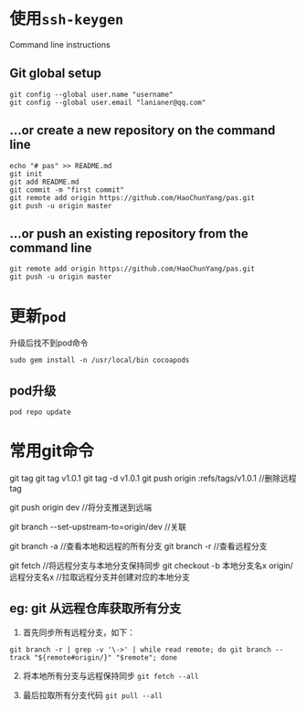 # 使用`ssh-keygen`

Command line instructions

## Git global setup
```
git config --global user.name "username"
git config --global user.email "lanianer@qq.com"
```

## …or create a new repository on the command line
```
echo "# pas" >> README.md
git init
git add README.md
git commit -m "first commit"
git remote add origin https://github.com/HaoChunYang/pas.git
git push -u origin master
```

## …or push an existing repository from the command line
```
git remote add origin https://github.com/HaoChunYang/pas.git
git push -u origin master
```


# 更新`pod`
升级后找不到pod命令
```
sudo gem install -n /usr/local/bin cocoapods
```

## pod升级
```
pod repo update
```


# 常用git命令

git tag 
git tag v1.0.1
git tag -d v1.0.1
git push origin :refs/tags/v1.0.1  //删除远程tag


git push origin dev  //将分支推送到远端

git branch --set-upstream-to=origin/dev  //关联

git branch -a //查看本地和远程的所有分支
git branch -r //查看远程分支

git fetch //将远程分支与本地分支保持同步
git checkout -b 本地分支名x origin/远程分支名x  //拉取远程分支并创建对应的本地分支

## eg: git 从远程仓库获取所有分支

1. 首先同步所有远程分支，如下：
```
git branch -r | grep -v '\->' | while read remote; do git branch --track "${remote#origin/}" "$remote"; done
```

2. 将本地所有分支与远程保持同步 `git fetch --all`

3. 最后拉取所有分支代码 `git pull --all`

